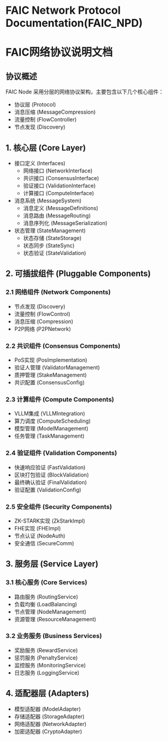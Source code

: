 # FAIC Network Protocol Documentation(FAIC_NPD)
# FAIC网络协议说明文档

## 协议概述
FAIC Node 采用分层的网络协议架构，主要包含以下几个核心组件：
- 协议层 (Protocol)
- 消息压缩 (MessageCompression)
- 流量控制 (FlowController)
- 节点发现 (Discovery)

## 1. 核心层 (Core Layer)
- 接口定义 (Interfaces)
  - 网络接口 (NetworkInterface)
  - 共识接口 (ConsensusInterface)
  - 验证接口 (ValidationInterface)
  - 计算接口 (ComputeInterface)
- 消息系统 (MessageSystem)
  - 消息定义 (MessageDefinitions)
  - 消息路由 (MessageRouting)
  - 消息序列化 (MessageSerialization)
- 状态管理 (StateManagement)
  - 状态存储 (StateStorage)
  - 状态同步 (StateSync)
  - 状态验证 (StateValidation)

## 2. 可插拔组件 (Pluggable Components)

### 2.1 网络组件 (Network Components)
- 节点发现 (Discovery)
- 流量控制 (FlowControl)
- 消息压缩 (Compression)
- P2P网络 (P2PNetwork)

### 2.2 共识组件 (Consensus Components)
- PoS实现 (PosImplementation)
- 验证人管理 (ValidatorManagement)
- 质押管理 (StakeManagement)
- 共识配置 (ConsensusConfig)

### 2.3 计算组件 (Compute Components)
- VLLM集成 (VLLMIntegration)
- 算力调度 (ComputeScheduling)
- 模型管理 (ModelManagement)
- 任务管理 (TaskManagement)

### 2.4 验证组件 (Validation Components)
- 快速响应验证 (FastValidation)
- 区块打包验证 (BlockValidation)
- 最终确认验证 (FinalValidation)
- 验证配置 (ValidationConfig)

### 2.5 安全组件 (Security Components)
- ZK-STARK实现 (ZkStarkImpl)
- FHE实现 (FHEImpl)
- 节点认证 (NodeAuth)
- 安全通信 (SecureComm)

## 3. 服务层 (Service Layer)

### 3.1 核心服务 (Core Services)
- 路由服务 (RoutingService)
- 负载均衡 (LoadBalancing)
- 节点管理 (NodeManagement)
- 资源管理 (ResourceManagement)

### 3.2 业务服务 (Business Services)
- 奖励服务 (RewardService)
- 惩罚服务 (PenaltyService)
- 监控服务 (MonitoringService)
- 日志服务 (LoggingService)

## 4. 适配器层 (Adapters)
- 模型适配器 (ModelAdapter)
- 存储适配器 (StorageAdapter)
- 网络适配器 (NetworkAdapter)
- 加密适配器 (CryptoAdapter)